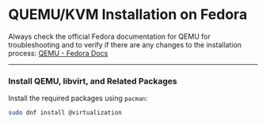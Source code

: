 # QUEMU/KVM Installation on Fedora

Always check the official Fedora documentation for QEMU for troubleshooting and to verify if there are any changes to the installation process: [QEMU - Fedora Docs](https://docs.fedoraproject.org/en-US/quick-docs/virtualization-getting-started/)

---

### Install QEMU, libvirt, and Related Packages

Install the required packages using `pacman`:

```bash
sudo dnf install @virtualization
```
